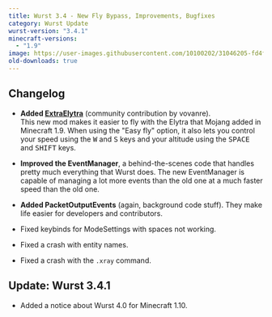 ```yaml
---
title: Wurst 3.4 - New Fly Bypass, Improvements, Bugfixes
category: Wurst Update
wurst-version: "3.4.1"
minecraft-versions:
  - "1.9"
image: https://user-images.githubusercontent.com/10100202/31046205-fd4f2ffa-a5f4-11e7-9198-288df6b75d8d.jpg
old-downloads: true
---
```

## Changelog

- **Added [ExtraElytra](/wiki/Mods/ExtraElytra)** (community contribution by vovanre).  
This new mod makes it easier to fly with the Elytra that Mojang added in Minecraft 1.9. When using the "Easy fly" option, it also lets you control your speed using the <kbd>W</kbd> and <kbd>S</kbd> keys and your altitude using the <kbd>SPACE</kbd> and <kbd>SHIFT</kbd> keys.

- **Improved the EventManager**, a behind-the-scenes code that handles pretty much everything that Wurst does. The new EventManager is capable of managing a lot more events than the old one at a much faster speed than the old one.

- **Added PacketOutputEvents** (again, background code stuff). They make life easier for developers and contributors.

- Fixed keybinds for ModeSettings with spaces not working.

- Fixed a crash with entity names.

- Fixed a crash with the `.xray` command.

## Update: Wurst 3.4.1

- Added a notice about Wurst 4.0 for Minecraft 1.10.
